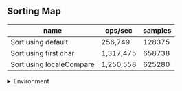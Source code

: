 ## Sorting Map

|name|ops/sec|samples|
|-|-|-|
|Sort using default|256,749|128375|
|Sort using first char|1,317,475|658738|
|Sort using localeCompare|1,250,558|625280|


<details>
<summary>Environment</summary>

* __Machine:__ linux x64 | 4 vCPUs | 15.2GB Mem
* __Run:__ Thu May 09 2024 23:34:54 GMT+0000 (Coordinated Universal Time)
</details>

<!--
{"environment":{"platform":"linux","arch":"x64","cpus":4,"totalMemory":15.245216369628906},"benchmarks":[{"name":"Sort using default","opsSec":256749.1840510926,"samples":128375},{"name":"Sort using first char","opsSec":1317475.9683806226,"samples":658738},{"name":"Sort using localeCompare","opsSec":1250558.8444834766,"samples":625280}]}-->
